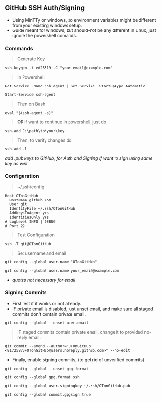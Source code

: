 ## GitHub SSH Auth/Signing

- Using MinTTy on windows, so environment variables might be different from your existing windows setup.
- Guide meant for windows, but should-not be any different in Linux, just ignore the powershell comands.

### Commands

> Generate Key

`ssh-keygen -t ed25519 -C "your_email@example.com"`

> In Powershell

`Get-Service -Name ssh-agent | Set-Service -StartupType Automatic`

`Start-Service ssh-agent`

> Then on Bash

`eval "$(ssh-agent -s)"`

> **OR** if want to continue in powershell, just do

`ssh-add C:\path\to\your\key`

> Then, to verify changes do

`ssh-add -l`

_add .pub keys to GitHub, for Auth and Signing if want to sign using same key as well_

### Configuration

> ~/.ssh/config

```
Host OTonGitHub
  HostName github.com
  User git
  IdentityFile ~/.ssh/OTonGitHub
  AddKeysToAgent yes
  IdentitiesOnly yes
# LogLevel INFO | DEBUG
# Port 22
```

> Test Configuration

`ssh -T git@OTonGitHub`

> Set username and email

`git config --global user.name "OTonGitHub"`

`git config --global user.name your_email@example.com`

- _quotes not necessary for email_

### Signing Commits

- First test if it works or not already.
- IF private email is disabled, just unset email, and make sure all staged commits don't contain private email.

`git config --global --unset user.email`

> IF staged commits contain private email, change it to provided no-reply email.

`git commit --amend --author="OTonGitHub <81725875+OTonGitHub@users.noreply.github.com>" --no-edit`

- Finally, enable signing commits, (to get rid of unverified commits)

`git config --global --unset gpg.format`

`git config --global gpg.format ssh`

`git config --global user.signingkey ~/.ssh/OTonGitHub.pub`

`git config --global commit.gpgsign true`
